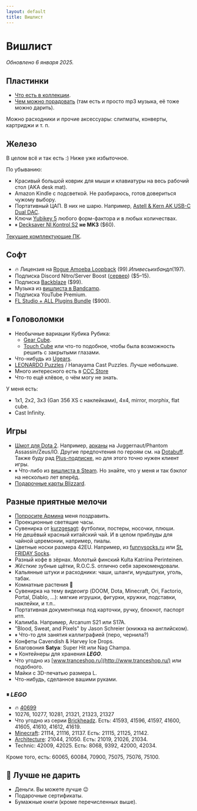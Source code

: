 ```yaml
---
layout: default
title: Вишлист
---
```


# Вишлист

_Обновлено 6 января 2025._

## Пластинки

- [Что есть в коллекции][vinyl-collection].
- [Чем можно порадовать][vinyl-wantlist] (там есть и просто mp3 музыка, её тоже можно дарить).

Можно расходники и прочие аксессуары: слипматы, конверты, картриджи и т. п.

[vinyl-collection]: https://www.discogs.com/user/anton-rudeshko/collection?header=1&layout=big
[vinyl-wantlist]: https://www.discogs.com/wantlist?user=anton-rudeshko&layout=big

## Железо

В целом всё и так есть :) Ниже уже избыточное.

По убыванию:

- Красивый большой коврик для мыши и клавиатуры на весь рабочий стол (AKA desk mat).
- Amazon Kindle с подсветкой. Не разбираюсь, готов довериться чужому выбору.
- Портативный ЦАП. В них не шарю. Например, [Astell & Kern AK USB-C Dual DAC].
- Ключи [Yubikey 5] любого форм-фактора и в любых количествах.
- ⏸ [Decksaver NI Kontrol S2] **не MK3** ($60).

[Текущие комплектующие ПК][pc-config].

[Astell & Kern AK USB-C Dual DAC]: https://us.astellnkern.com/products/ak-usb-c-dual-dac-cable-pee51
[Decksaver NI Kontrol S2]: https://www.dj-store.ru/oborudovanie/didzhejev/dj-ryukzaki-sumki-chekhly-papki-dlya-didzheev/zashchitnye-kryshki/43705_decksaver-ni-kontrol-s2.html
[Yubikey 5]: https://www.yubico.com/products/yubikey-5-overview/
[pc-config]: https://www.rudeshko.com/pc-config

## Софт

- 🔥 Лицензия на [Rogue Amoeba Loopback][loopback] ($99). Или весь их бандл ($197).
- Подписка Discord Nitro/Server Boost ([сервер][discord-server]) ($5–15).
- Подписка [Backblaze][backblaze] ($99).
- Музыка из [вишлиста в Bandcamp][bandcamp-wishlist].
- Подписка YouTube Premium.
- [FL Studio + ALL Plugins Bundle][fl-studio] ($900).

[loopback]: https://rogueamoeba.com/loopback/
[discord-server]: https://www.rudeshko.com/plays/discord
[backblaze]: https://secure.backblaze.com/gift.htm
[bandcamp-wishlist]: https://bandcamp.com/ardsh/wishlist
[fl-studio]: https://support.image-line.com/jshop/shop.php

## ⏸ Головоломки

- Необычные вариации Кубика Рубика:
  - [Gear Cube](http://playlab.ru/toys/mefferts/gear-cube/).
  - [Touch Cube](https://www.rubiks.com/rubik-s-touch-cube.html) или что-то подобное, чтобы была возможность решить с закрытыми глазами.
- Что-нибудь из [Ugears](http://ugears-russia.ru/).
- [LEONARDO Puzzles](http://www.leonardo-puzzles.com/) / Hanayama Cast Puzzles. Лучше небольшие.
- Много интересного есть в [CCC Store](https://cccstore.ru/)
- Что-то ещё клёвое, о чём могу не знать.

У меня есть:

- 1x1, 2x2, 3x3 (Gan 356 XS с наклейками), 4x4, mirror, morphix, flat cube.
- Cast Infinity.

## Игры

- [Шмот для Dota 2][dota2-store]. Например, [арканы][dota2-arcana] на Juggernaut/Phantom Assassin/Zeus/IO. Другие предпочтения по героям см. на [Dotabuff][dotabuff]. Также буду рад [Plus-подписке][dota2-plus], но для этого точно нужен клиент игры.
- ⏸ Что-либо из [вишлиста в Steam][steam]. Но знайте, что у меня и так бэклог на несколько лет вперёд.
- [Подарочные карты Blizzard][blizzard-giftcards].

[steam]: https://store.steampowered.com/wishlist/id/rudeshko_plays/
[dota2-store]: http://www.dota2.com/store/
[dota2-arcana]: https://dota2.fandom.com/wiki/Arcana
[dotabuff]: https://www.dotabuff.com/players/55714886
[dota2-plus]: https://www.dota2.com/plus
[blizzard-giftcards]: https://giftcards.blizzard.com/

## Разные приятные мелочи

- [Попросите Армина](mailto:armin@astateoftrance.com) меня поздравить.
- Проекционные светящие часы.
- Сувенирка от [kurzgesagt]: футболки, постеры, носочки, плюши.
- Не дешёвый красный китайский чай. И в целом приблуды для чайной церемонии, например, пиалы.
- Цветные носки размера 42EU. Например, из [funnysocks.ru](https://funnysocks.ru/) или [St. FRIDAY Socks](https://myfriday.ru/muzhskie_noski/).
- Разный кофе в зёрнах. Молотый финский Kulta Katriina Perinteinen.
- _Жёсткие_ зубные щётки, R.O.C.S. отлично себя зарекомендовали.
- Кальянные штуки и расходники: чаши, шланги, мундштуки, уголь, табак.
- Комнатные растения 🌿
- Сувенирка на тему видеоигр (DOOM, Dota, Minecraft, Ori, Factorio, Portal, Diablo, …): мягкие игрушки, фигурки, кружки, подставки, наклейки, и т.п..
- Портативная документница под карточки, ручку, блокнот, паспорт итп.
- Калимба. Например, Arcanum S21 или S17A.
- "Blood, Sweat, and Pixels" by Jason Schreier (книжка на английском).
- ⏸ Что-то для занятия каллиграфией (перо, чернила?)
- Конфеты Cavendish & Harvey Ice Drops.
- Благовония **Satya**: Super Hit или Nag Champa.
- ⏸ Контейнеры для хранения ***LEGO***.
- Что угодно из [www.tranceshop.ru](http://www.tranceshop.ru/) или подобного.
- Майки с 3D-печатью размера L.
- Что-нибудь, сделанное вашими руками.

[kurzgesagt]: https://shop-eu.kurzgesagt.org/

### ⏸ _LEGO_

- 🔥 [40699](https://www.lego.com/product/40699)
- 10276, 10277, 10281, 21321, 21323, 21327
- Что угодно из серии [Brickheadz][lego-brickheadz]. Есть: 41593, 41596, 41597, 41600, 41605, 41610, 41612, 41619.
- [Minecraft][lego-minecraft]: 21114, 21116, 21137. Есть: 21115, 21125, 21142.
- [Architecture][lego-architecture]: 21044, 21050. Есть: 21019, 21026, 21034.
- Technic: 42009, 42025. Есть: 8068, 9392, 42000, 42034.

Кроме того, есть: 60065, 60084, 70900, 75075, 75076, 75100.

[lego-architecture]: https://shop.lego.com/en-US/Architecture-ByTheme
[lego-brickheadz]: https://shop.lego.com/en-US/Brickheadz-sets
[lego-minecraft]: https://shop.lego.com/en-US/Minecraft-ByTheme

## 🚫 Лучше не дарить

- Деньги. Вы можете лучше 😉
- Подарочные сертификаты.
- Бумажные книги (кроме перечисленных выше).
